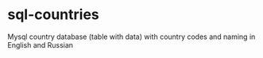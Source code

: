 # sql-countries
Mysql country database (table with data) with country codes and naming in English and Russian
